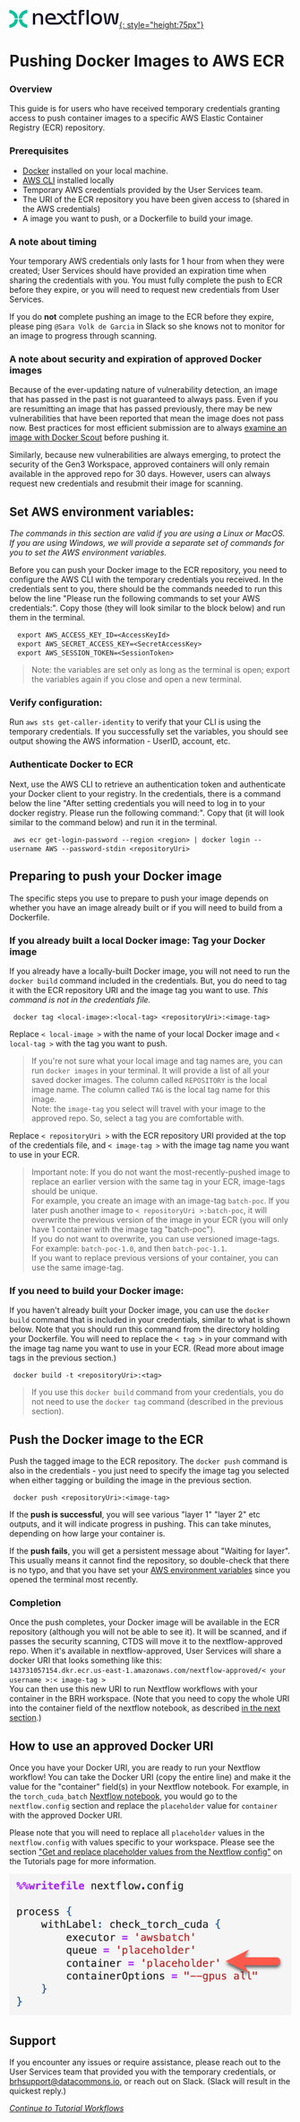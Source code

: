 [![Nextflow logo](img/nextflow.svg){: style="height:75px"}](https://www.nextflow.io/)

# **Pushing Docker Images to AWS ECR**

### **Overview**

This guide is for users who have received temporary credentials granting access to push container images to a specific AWS Elastic Container Registry (ECR) repository.

### **Prerequisites**

- [Docker](https://www.docker.com/get-started/) installed on your local machine.
- [AWS CLI](https://docs.aws.amazon.com/cli/latest/userguide/getting-started-install.html) installed locally
- Temporary AWS credentials provided by the User Services team.
- The URI of the ECR repository you have been given access to (shared in the AWS credentials)
- A image you want to push, or a Dockerfile to build your image.

### **A note about timing**

Your temporary AWS credentials only lasts for 1 hour from when they were created; User Services should have provided an expiration time when sharing the credentials with you. You must fully complete the push to ECR before they expire, or you will need to request new credentials from User Services.

If you do **not** complete pushing an image to the ECR before they expire, please ping `@Sara Volk de Garcia` in Slack so she knows not to monitor for an image to progress through scanning.

### **A note about security and expiration of approved Docker images**

Because of the ever-updating nature of vulnerability detection, an image that has passed in the past is not guaranteed to always pass. Even if you are resumitting an image that has passed previously, there may be new vulnerabilities that have been reported that mean the image does not pass now. Best practices for most efficient submission are to always [examine an image with Docker Scout](nextflow-create-docker.md/#run-docker-scout) before pushing it.  

Similarly, because new vulnerabilities are always emerging, to protect the security of the Gen3 Workspace, approved containers will only remain available in the approved repo for 30 days. However, users can always request new credentials and resubmit their image for scanning.

## **Set AWS environment variables:**

*The commands in this section are valid if you are using a Linux or MacOS. If you are using Windows, we will provide a separate set of commands for you to set the AWS environment variables.*

Before you can push your Docker image to the ECR repository, you need to configure the AWS CLI with the temporary credentials you received. In the credentials sent to you, there should be the commands needed to run this below the line "Please run the following commands to set your AWS credentials:". Copy those (they will look similar to the block below) and run them in the terminal.

      export AWS_ACCESS_KEY_ID=<AccessKeyId>
      export AWS_SECRET_ACCESS_KEY=<SecretAccessKey>
      export AWS_SESSION_TOKEN=<SessionToken>

> Note: the variables are set only as long as the terminal is open; export the variables again if you close and open a new terminal.

### **Verify configuration:**

Run `aws sts get-caller-identity` to verify that your CLI is using the temporary credentials. If you successfully set the variables, you should see output showing the AWS information - UserID, account, etc.

### **Authenticate Docker to ECR**

Next, use the AWS CLI to retrieve an authentication token and authenticate your Docker client to your registry. In the credentials, there is a command below the line "After setting credentials you will need to log in to your docker registry. Please run the following command:". Copy that (it will look similar to the command below) and run it in the terminal.

     aws ecr get-login-password --region <region> | docker login --username AWS --password-stdin <repositoryUri>

## **Preparing to push your Docker image**

The specific steps you use to prepare to push your image depends on whether you have an image already built or if you will need to build from a Dockerfile.

### **If you already built a local Docker image: Tag your Docker image**

If you already have a locally-built Docker image, you will not need to run the `docker build` command included in the credentials. But, you do need to tag it with the ECR repository URI and the image tag you want to use. *This command is not in the credentials file.*  

     docker tag <local-image>:<local-tag> <repositoryUri>:<image-tag>

Replace `< local-image >` with the name of your local Docker image and `< local-tag >` with the tag you want to push.
> If you're not sure what your local image and tag names are, you can run `docker images` in your terminal. It will provide a list of all your saved docker images. The column called `REPOSITORY` is the local image name. The column called `TAG` is the local tag name for this image.  
> Note: the `image-tag` you select will travel with your image to the approved repo. So, select a tag you are comfortable with.

Replace `< repositoryUri >` with the ECR repository URI provided at the top of the credentials file, and `< image-tag >` with the image tag name you want to use in your ECR.
> Important note: If you do not want the most-recently-pushed image to replace an earlier version with the same tag in your ECR, image-tags should be unique.  
> For example, you create an image with an image-tag `batch-poc`. If you later push another image to `< repositoryUri >:batch-poc`, it will overwrite the previous version of the image in your ECR (you will only have 1 container with the image tag "batch-poc").  
> If you do not want to overwrite, you can use versioned image-tags. For example: `batch-poc-1.0`, and then `batch-poc-1.1`.  
> If you want to replace previous versions of your container, you can use the same image-tag.  

### **If you need to build your Docker image:**

If you haven't already built your Docker image, you can use the `docker build` command that is included in your credentials, similar to what is shown below. Note that you should run this command from the directory holding your Dockerfile. You will need to replace the `< tag >` in your command with the image tag name you want to use in your ECR. (Read more about image tags in the previous section.)

     docker build -t <repositoryUri>:<tag>

> If you use this `docker build` command from your credentials, you do not need to use the `docker tag` command (described in the previous section).  

## **Push the Docker image to the ECR**

Push the tagged image to the ECR repository. The `docker push` command is also in the credentials - you just need to specify the image tag you selected when either tagging or building the image in the previous section.  

     docker push <repositoryUri>:<image-tag>

If the **push is successful**, you will see various "layer 1" "layer 2" etc outputs, and it will indicate progress in pushing. This can take minutes, depending on how large your container is.  

If the **push fails**, you will get a persistent message about "Waiting for layer". This usually means it cannot find the repository, so double-check that there is no typo, and that you have set your [AWS environment variables](#set-aws-environment-variables) since you opened the terminal most recently.  

### **Completion**

Once the push completes, your Docker image will be available in the ECR repository (although you will not be able to see it). It will be scanned, and if passes the security scanning, CTDS will move it to the nextflow-approved repo. When it's available in nextflow-approved, User Services will share a docker URI that looks something like this:  
`143731057154.dkr.ecr.us-east-1.amazonaws.com/nextflow-approved/< your username >:< image-tag >`  
You can then use this new URI to run Nextflow workflows with your container in the BRH workspace. (Note that you need to copy the whole URI into the container field of the nextflow notebook, as described [in the next section](#how-to-use-an-approved-docker-uri).)

## **How to use an approved Docker URI**  

Once you have your Docker URI, you are ready to run your Nextflow workflow! You can take the Docker URI (copy the entire line) and make it the value for the "container" field(s) in your Nextflow notebook. For example, in the `torch_cuda_batch` [Nextflow notebook](https://github.com/uc-cdis/bio-nextflow/blob/master/nextflow_notebooks/containerized_gpu_workflows/torch_cuda_test/torch_cuda_batch_template.ipynb), you would go to the `nextflow.config` section and replace the `placeholder` value for `container` with the approved Docker URI.  

Please note that you will need to replace all `placeholder` values in the `nextflow.config` with values specific to your workspace. Please see the section ["Get and replace placeholder values from the Nextflow config"](nextflow-tutorial-workflows.md/#get-and-replace-placeholder-values-from-the-nextflow-config) on the Tutorials page for more information.

![Screenshot of nextflow.config, showing where you put the Docker URI](img/nextflow-config.png)

## **Support**

If you encounter any issues or require assistance, please reach out to the User Services team that provided you with the temporary credentials, or [brhsupport@datacommons.io](mailto:brhsupport@datacommons.io), or reach out on Slack. (Slack will result in the quickest reply.)

[*Continue to Tutorial Workflows*](./nextflow-tutorial-workflows.md)
